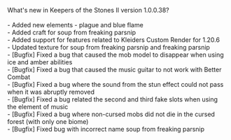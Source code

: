 What's new in Keepers of the Stones II version 1.0.0.38?<br/>
<br />- Added new elements - plague and blue flame
<br />- Added craft for soup from freaking parsnip
<br />- Added support for features related to Kleiders Custom Render for 1.20.6
<br />- Updated texture for soup from freaking parsnip and freaking parsnip
<br />- [Bugfix] Fixed a bug that caused the mob model to disappear when using ice and amber abilities
<br />- [Bugfix] Fixed a bug that caused the music guitar to not work with Better Combat
<br />- [Bugfix] Fixed a bug where the sound from the stun effect could not pass when it was abruptly removed
<br />- [Bugfix] Fixed a bug related the second and third fake slots when using the element of music
<br />- [Bugfix] Fixed a bug where non-cursed mobs did not die in the cursed forest (with only one biome)
<br />- [Bugfix] Fixed bug with incorrect name soup from freaking parsnip